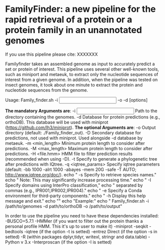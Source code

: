 # FamilyFinder: a new pipeline for the rapid retrieval of a protein or a protein family in an unannotated genomes
If you use this pipeline please cite: XXXXXXX

Familyfinder takes an assembled genome as input to accurately predict a set or protein of interest. This pipeline uses several other well-known tools, such as miniport and metaeuk, to extract only the nucleotide sequences of interest from a given genome. In addition, when the pipeline was tested on insect genomes, it took about one minute to extract the protein and nucleotide sequences from the genome. 

Usage: Family_finder.sh -i <input> -o <output> -d <database> [options]

**The mandatory Arguments are**:
-i <input>         Path to the directory containing the genomes.
-d <database>      Database for protein predictions (e.g., orthoDB). This database will be used with miniprot (https://github.com/lh3/miniprot).
**The optional Arguments are**:
-o <output>        Output directory (default: ./Family_finder_out).
-D <database>      Secondary database for predictions, not used with miniprot. Used alongside -d database by metaeuk.
-m <min_length>    Minimum protein length to consider after predictions.
-M <max_length>    Maximum protein length to consider after predictions.
-H <file.hmm>      HMM file to filter prediction results (recommended when using -D).
-t                 Specify to generate a phylogenetic tree after predictions with IQtree. 
-q <iqtree_params> Specify iqtree parameters (default: -bb 1000 -alrt 1000 -abayes -mem 20G -safe -T AUTO; http://www.iqtree.org/doc/).
  echo "  -s                 Specify to retrieve species names."
  echo "                     Note: This may significantly increase processing time."
  echo "  -I <domain>        Specify domains using InterPro classification,"
  echo "                     separated by commas (e.g., IPR001,IPR002,IPR004)."
  echo "  -e <environment>   Specify a Conda environment for third-party components."
  echo "  -h                 Display this help message and exit."
  echo ""
  echo "Example:"
  echo "  Family_finder.sh -i /path/to/genomes -d path/to/orthoDB -o /path/to/output"



In order to use the pipeline you need to have these dependencies installed:
-BUSCO=5.7.1 
-HMMer (if you want to filter out the protein thanks a personal profile HMM. This it's up to user to make it) 
-miniprot
-seqkit
-bedtools
-iqtree (if the option -t is setted)
-entrez Direct (if the option -s in setted)
-R (within packages dplyr,tidyr, writexl, stringr and data.table)
-Python v 3.x
-Interproscan (if the option -I is setted)


<!--
**FamilyFinder/FamilyFinder** is a ✨ _special_ ✨ repository because its `README.md` (this file) appears on your GitHub profile.

Here are some ideas to get you started:

- 🔭 I’m currently working on ...
- 🌱 I’m currently learning ...
- 👯 I’m looking to collaborate on ...
- 🤔 I’m looking for help with ...
- 💬 Ask me about ...
- 📫 How to reach me: ...
- 😄 Pronouns: ...
- ⚡ Fun fact: ...
-->
